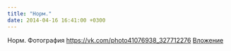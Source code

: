 ```yaml
---
title: "Норм."
date: 2014-04-16 16:41:00 +0300
---
```


Норм.
Фотография
<a class="vk-attach" href="https://vk.com/photo41076938_327712276">https://vk.com/photo41076938_327712276</a>
<a class="vk-attach" href="https://vk.com/photo41076938_327712276">Вложение</a>
